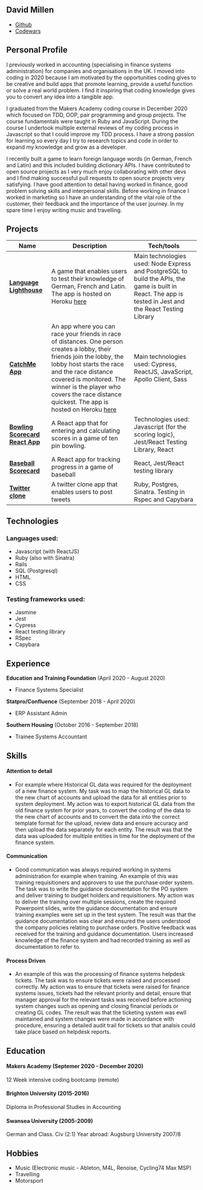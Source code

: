 ## David Millen
- [Github](https://github.com/dm-devtech)
- [Codewars](https://www.codewars.com/users/dm-devtech)

## Personal Profile

I previously worked in accounting (specialising in finance systems administration) for companies and organisations in the UK.  I moved into coding in 2020 because I am motivated by the opportunities coding gives to be creative and build apps that promote learning, provide a useful function or solve a real world problem.  I find it inspiring that coding knowledge gives you to convert any idea into a tangible app.  

I graduated from the Makers Academy coding course in December 2020 which focused on TDD, OOP, pair programming and group projects.  The course fundamentals were taught in Ruby and JavaScript.  During the course I undertook multiple external reviews of my coding process in Javascript so that I could improve my TDD process.  I have a strong passion for learning so every day I try to research topics and code in order to expand my knowledge and grow as a developer.  

I recently built a game to learn foreign language words (in German, French and Latin) and this included building dictionary APIs.  I have contributed to open source projects as I very much enjoy collaborating with other devs and I find making successful pull requests to open source projects very satisfying.  I have good attention to detail having worked in finance, good problem solving skills and interpersonal skills.  Before working in finance I worked in marketing so I have an understanding of the vital role of the customer, their feedback and the importance of the user journey.  In my spare time I enjoy writing music and travelling.      
 
## Projects

| Name                                                                       | Description                         | Tech/tools  |
| -------------------------------------------------------------------------- | ------------------------------------| ----------- |
| [**Language Lighthouse**](https://github.com/dm-devtech/language-lighthouse)   | A game that enables users to test their knowledge of German, French and Latin.  The app is hosted on Heroku [here](http://language-lighthouse.herokuapp.com/) | Main technologies used: Node Express and PostgreSQL to build the APIs, the game is built in React.  The app is tested in Jest and the React Testing Library |
| [**CatchMe App**](https://github.com/dm-devtech/catchme-web)   | An app where you can race your friends in race of distances.  One person creates a lobby, their friends join the lobby, the lobby host starts the race and the race distance covered is monitored.   The winner is the player who covers the race distance quickest.  The app is hosted on Heroku [here](http://appcatchme.herokuapp.com/) | Main technologies used: Cypress, ReactJS, JavaScript, Apollo Client, Sass |
| [**Bowling Scorecard React App**](https://github.com/dm-devtech/Bowling-Scorecard-React)   | A React app that for entering and calculating scores in a game of ten pin bowling. | Technologies used: Javascript (for the scoring logic), Jest/React Testing Library, React |
| [**Baseball Scorecard**](https://github.com/dm-devtech/Baseball-Scorecard_ReactApp) | A React app for tracking progress in a game of baseball | React, Jest/React testing library |
| [**Twitter clone**](https://github.com/dm-devtech/ChitterChallenge) | A twitter clone app that enables users to post tweets | Ruby, Postgres, Sinatra.  Testing in Rspec and Capybara |
 
## Technologies
### Languages used:
- Javascript (with ReactJS)
- Ruby (also with Sinatra)
- Rails
- SQL (Postgresql)
- HTML
- CSS

### Testing frameworks used:
- Jasmine
- Jest
- Cypress
- React testing library
- RSpec
- Capybara

## Experience

**Education and Training Foundation** (April 2020 - August 2020)  
- Finance Systems Specialist

**Statpro/Confluence** (September 2018 - April 2020)
- ERP Assistant Admin

**Southern Housing** (October 2016 - September 2018)
- Trainee Systems Accountant

## Skills

#### Attention to detail
- For example where Historical GL data was required for the deployment of a new finance system.  My task was to map the historical GL data to the new chart of accounts and upload the data for all entities prior to system deployment.  My action was to export historical GL data from the old finance system for prior years, to convert the coding of the data to the new chart of accounts and to convert the data into the correct template format for the upload, review data and ensure accuracy and then upload the data separately for each entity.  The result was that the data was uploaded for multiple entities in time for the deployment of the finance system.

#### Communication
- Good communication was always required working in systems administration for example when training.  An example of this was training requisitioners and approvers to use the purchase order system.  The task was to write the guidance documentation for the PO system and deliver training to budget holders and requisitioners.  My action was to deliver the training over multiple sessions, create the required Powerpoint slides, write the guidance documentation and ensure training examples were set up in the test system.  The result was that the guidance documentation was clear and ensured the users understood the company policies relating to purchase orders.  Positive feedback was received for the training and guidance documentation.  Users increased knowledge of the finance system and had recorded training as well as documentation to refer to.

#### Process Driven
- An example of this was the processing of finance systems helpdesk tickets.  The task was to ensure tickets were raised and processed correctly.  My action was to ensure that tickets were raised for finance systems issues, tickets had the relevant priority and detail, ensure that manager approval for the relevant tasks was received before actioning system changes such as opening and closing financial periods or creating GL codes.  The result was that the ticketing system was ewll maintained and system changes were made in accordance with procedure, ensuring a detailed audit trail for tickets so that analsis could take place based on helpdesk  reports.  

## Education

#### Makers Academy (Septemer 2020 - December 2020)
12 Week intensive coding bootcamp (remote)

#### Brighton University (2015-2016)
Diploma in Professional Studies in Accounting

#### Swansea University (2005-2009)
German and Class. Civ (2:1)
Year abroad: Augsburg University 2007/8

## Hobbies
- Music (Electronic music - Ableton, M4L, Renoise, Cycling74 Max MSP)
- Travelling
- Motorsport
